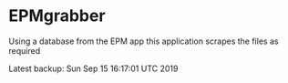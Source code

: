 # EPMgrabber
Using a database from the EPM app this application scrapes the files as required


Latest backup: Sun Sep 15 16:17:01 UTC 2019
